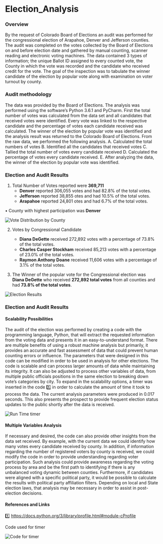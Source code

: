 # Election_Analysis

### **Overview** ###
By the request of Colorado Board of Elections an audit was performed for the congressional election of Arapahoe, Denver and Jefferson counties. The audit was completed on the votes collected by the Board of Elections on and before election date and gathered by manual counting, scanner reading and electronic voting machines. The data contained 3 types of information; the unique Ballot ID assigned to every counted vote, the County in which the vote was recorded and the candidate who received credit for the vote. The goal of the inspection was to tabulate the winner candidate of the election by popular vote along with examination on voter turnout by county. 

### **Audit methodology** ###
The data was provided by the Board of Elections. The analysis was performed using the software’s Python 3.6.1 and PyCharm. First the total number of votes was calculated from the data set and all candidates that received votes were identified. Every vote was linked to the respective candidate and the percentage of votes each candidate received was calculated. The winner of the election by popular vote was identified and the analysis result was returned to the Colorado Board of Elections. 
From the raw data, we performed the following analysis. A. Calculated the total numbers of votes B. Identified all the candidates that received votes C. Tallied the total number of votes every candidate received D. Calculated the percentage of votes every candidate received. E. After analyzing the data, the winner of the election by popular vote was identified.

### **Election and Audit Results** ###
1.	Total Number of Votes reported were **369,711** 
    -	**Denver** reported 306,055 votes and had 82.8% of the total votes.
    -	**Jefferson** reported 38,855 otes and had 10.5% of the total votes.
    -	**Arapahoe** reported 24,801 otes and had 6.7% of the total votes.


•	County with highest participation was **Denver**

![Vote Distribution by County](https://user-images.githubusercontent.com/85839235/125389123-b6efab00-e36e-11eb-849f-c4039256a9ca.png)


2.	Votes by Congressional Candidate
    -	**Diana DeGette** received 272,892 votes with a percentage of 73.8% of the total votes.
    -	**Charles Casper Stockham** received 85,213 votes with a percentage of 23.0% of the total votes.
    -	**Raymon Anthony Doane** received 11,606 votes with a percentage of 3.1% of the total votes.

3. The Winner of the popular vote for the Congressional election was **Diana DeGette** who received **272,892 total votes** from all counties and had **73.8% of the total votes**. 

![Election Results](https://user-images.githubusercontent.com/85839235/125389484-45fcc300-e36f-11eb-9ca8-55597fa4a654.png)

### **Election and Audit Results** ###
   #### Scalability Possibilities ####
The audit of the election was performed by creating a code with the programming language, Python, that will extract the requested information from the voting data and presents it in an easy-to-understand format. There are multiple benefits of using a robust machine analysis but primarily, it provides an accurate and fast assessment of data that could prevent human counting errors or influence. 
The parameters that were designed in this code can be modified in order to be used in analysis for other elections. The code is scalable and can process larger amounts of data while maintaining its integrity. It can also be adjusted to process other variables of data, from multiple public officials positions in the same election to breaking down vote’s categories by city. To expand in the scalability options, a timer was inserted in the code 1️⃣ in order to calculate the amount of time it took to process the data. The current analysis parameters were produced in 0.017 seconds. This also presents the prospect to provide frequent election status updates to the public shortly after the data is received.

![Run Time timer](https://user-images.githubusercontent.com/85839235/125385668-ee5b5900-e368-11eb-81e2-536541164090.png)

   #### Multiple Variables Analysis ####
If necessary and desired, the code can also provide other insights from the data set received. By example, with the current data we could identify how many votes every candidate received by county. In addition, if information regarding the number of registered voters by county is received, we could modify the code in order to provide understanding regarding voter participation.  Such analysis could provide awareness regarding the voting process by area and be the first path to identifying if there is any unbalanced voting dynamic between counties. 
Furthermore, if candidates were aligned with a specific political party, it would be possible to calculate the results with political party affiliation filters. Depending on local and State election laws, that analysis may be necessary in order to assist in post-election decisions. 

#### ****References and Links**** ####
1️⃣ https://docs.python.org/3/library/profile.html#module-cProfile

Code used for timer

![Code for timer](https://user-images.githubusercontent.com/85839235/125385878-5873fe00-e369-11eb-8cf3-329dd14fbb3d.png)

